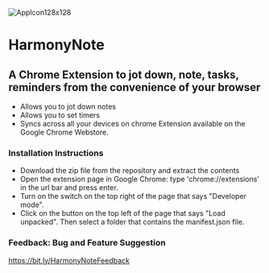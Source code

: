 
![AppIcon128x128](https://github.com/user-attachments/assets/8c556746-8ef9-47c6-b17e-a36cd00b5999)

# HarmonyNote
## A Chrome Extension to jot down, note, tasks, reminders from the convenience of your browser
- Allows you to jot down notes
- Allows you to set timers
- Syncs across all your devices on chrome
Extension available on the Google Chrome Webstore.

### Installation Instructions
- Download the zip file from the repository and extract the contents
- Open the extension page in Google Chrome: type 'chrome://extensions' in the url bar and press enter.
- Turn on the switch on the top right of the page that says "Developer mode".
- Click on the button on the top left of the page that says "Load unpacked". Then select a folder that contains the manifest.json file.

### Feedback: Bug and Feature Suggestion
https://bit.ly/HarmonyNoteFeedback

